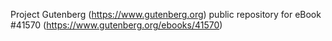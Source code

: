 Project Gutenberg (https://www.gutenberg.org) public repository for eBook #41570 (https://www.gutenberg.org/ebooks/41570)
